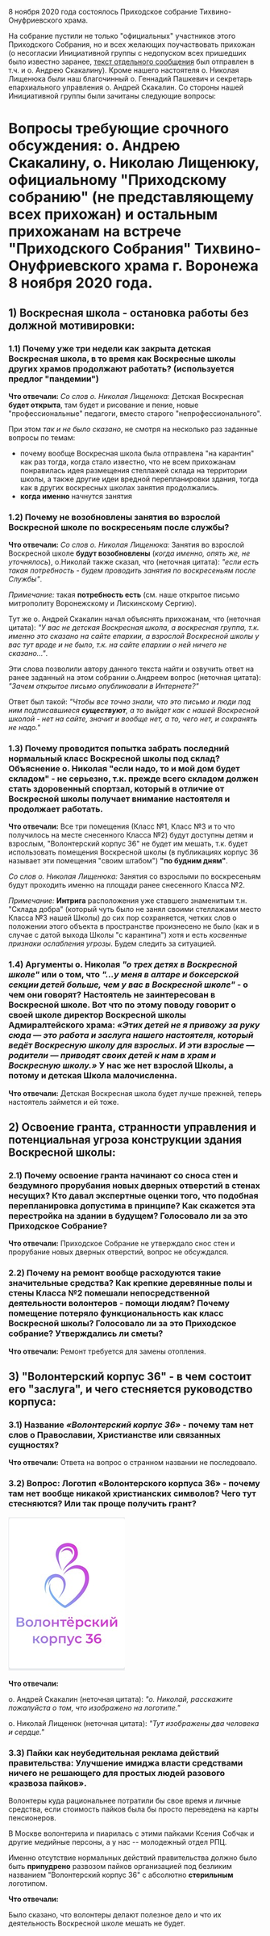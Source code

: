 8 ноября 2020 года состоялось Приходское собрание Тихвино-Онуфриевского храма.

На собрание пустили не только "официальных" участников этого Приходского Собрания, но и всех желающих поучаствовать прихожан (о несогласии Инициативной группы с недопуском всех пришедших было известно заранее,
 [текст отдельного сообщения](2020-11-08-sobranie-1-poz.md) был отправлен в т.ч. и о. Андрею Скакалину).
Кроме нашего настоятеля о. Николая Лищенюка были наш благочинный о. Геннадий Пашкевич  и секретарь епархиального управления о. Андрей Скакалин. 
Со стороны нашей Инициативной группы были зачитаны следующие вопросы:

# Вопросы требующие срочного обсуждения: о. Андрею Скакалину, о. Николаю Лищенюку, официальному "Приходскому собранию" (не представляющему всех прихожан) и остальным прихожанам  на встрече "Приходского Собрания" Тихвино-Онуфриевского храма г. Воронежа  8 ноября 2020 года.

## 1) Воскресная школа - остановка работы без должной мотивировки:

### 1.1) Почему уже три недели как **закрыта** детская Воскресная школа, в то время как Воскресные школы других храмов продолжают работать? (используется предлог "пандемии")

**Что отвечали:**
*Со слов о. Николая Лищенюка:* Детская Воскресная **будет открыта**, там будет и рисование и пение, 
новые "профессиональные" педагоги, вместо старого "непрофессионального".

При этом *так и не было сказано*, не смотря на несколько раз заданные вопросы по темам:

  * почему вообще Воскресная школа была  отправлена "на карантин" как раз тогда,
 когда стало известно, что не всем прихожанам понравилась идея размещения стеллажей склада на территории школы, 
а также другие идеи вредной перепланировки здания,
тогда как в других воскресных школах занятия продолжались.
  * **когда именно** начнутся занятия


### 1.2)  Почему **не возобновлены** занятия во взрослой Воскресной школе по воскресеньям после службы?

**Что отвечали:**
*Со слов о. Николая Лищенюка:* Занятия во взрослой Воскресной школе **будут возобновлены**
 (*когда именно, опять же, не уточнялось*), о.Николай также сказал, что (неточная цитата): 
*"если есть такая потребность - будем проводить занятия по воскресеньям после Службы"*.

*Примечание:* такая **потребность есть** (см. наше открытое письмо митрополиту Воронежскому и Лискинскому Сергию).

Тут же о. Андрей Скакалин начал объяснять прихожанам, что  (неточная цитата):
*"У вас не детская Воскресная школа, а воскресная группа,
 т.к. именно это сказано на сайте епархии, а взрослой Воскресной школы у вас тут вроде и не было,
т.к. на сайте епархии о ней ничего не сказано..."*.

Эти слова позволили автору данного текста найти и озвучить ответ на ранее заданный на этом собрании о.Андреем вопрос (неточная цитата):
 *"Зачем открытое письмо опубликовали в Интернете?"*

Ответ был такой: *"Чтобы все точно знали, что это письмо и люди под ним подписавшиеся **существуют**, а то выйдет как с нашей Воскресной школой - нет на сайте, значит и вообще нет, а то, чего нет, и сохранять не надо."*

### 1.3) Почему проводится попытка забрать последний нормальный класс Воскресной школы под склад? Объяснение о. Николая "если надо, то и мой дом будет складом" - не серьезно, т.к. прежде всего складом должен стать здоровенный спортзал, который в отличие от Воскресной школы получает внимание настоятеля и продолжает работать.

**Что отвечали:**
Все три помещения (Класс №1, Класс №3 и то что получилось на месте снесенного Класса №2) 
будут доступны детям и взрослым, "Волонтерский корпус 36" не будет им мешать, т.к. будет использовать
помещения Воскресной школы (в публикациях корпус 36 называет эти помещения "своим штабом") **"по будним дням"**.

*Со слов о. Николая Лищенюка:* 
Занятия со взрослыми по воскресеньям будут проходить именно на площади ранее снесенного Класса №2.

*Примечание:*
**Интрига** расположения уже ставшего знаменитым т.н. "Склада добра" 
(который чуть было не занял своими стеллажами место Класса №3 нашей Школы)
 до сих пор сохраняется, четких слов о положении этого объекта в пространстве произнесено не было 
(как и в случае с датой выхода Школы "с карантина")
 хотя и есть *косвенные признаки ослабления угрозы*. Будем следить за ситуацией.

### 1.4) Аргументы о. Николая  _"о трех детях в Воскресной школе"_  или о том, что _"...у меня в алтаре и боксерской секции детей больше, чем у вас в Воскресной школе"_ - о чем они говорят? Настоятель не заинтересован в Воскресной школе. Вот что по этому поводу говорит о своей школе директор Воскресной школы Адмиралтейского храма: _«Этих детей  не я привожу за руку сюда — это работа и заслуга нашего настоятеля, который ведёт Воскресную школу для взрослых. И эти взрослые — родители — приводят своих детей к нам в храм и Воскресную школу.»_ У нас же нет взрослой Школы, а потому и детская Школа малочисленна.

**Что отвечали:**
Детская Воскресная школа будет лучше прежней, теперь настоятель займется и ей тоже.

## 2) Освоение гранта, странности управления и потенциальная угроза конструкции здания Воскресной школы:

### 2.1) Почему освоение гранта начинают со сноса стен и бездумного прорубания новых дверных отверстий в стенах несущих? Кто давал экспертные оценки того, что подобная перепланировка допустима в принципе? Как скажется эта перестройка на здании в будущем? Голосовало ли за это Приходское Собрание?

**Что отвечали:**
Приходское Собрание не утверждало снос стен и прорубание новых дверных отверстий, вопрос не обсуждался.


### 2.2) Почему на ремонт вообще расходуются такие значительные средства? Как крепкие деревянные полы и стены Класса №2 помешали непосредственной деятельности волонтеров - помощи людям? Почему помещение потеряло функциональность как класс Воскресной школы? Голосовало ли за это Приходское собрание? Утверждались ли сметы?


**Что отвечали:** 
Ремонт требуется для замены отопления.  

## 3) "Волонтерский корпус 36" - в чем состоит его "заслуга", и чего стесняется руководство корпуса:

### 3.1) **Название** _«Волонтерский корпус 36»_ - почему там нет слов о Православии, Христианстве или связанных сущностях?

**Что отвечали:**
Ответа на вопрос о странном названии не последовало.

### 3.2) Вопрос: **Логотип**  «Волонтерского корпуса 36» - почему там нет вообще никакой христианских символов? Чего тут стесняются? Или так проще получить грант?

![Волонтерский корпус 36 Воронеж](images/logo_vo36.png)

**Что отвечали:**

о. Андрей Скакалин (неточная цитата): *"о. Николай, расскажите пожалуйста о том, что изображено на логотипе."*

о. Николай Лищенюк (неточная цитата): *"Тут изображены два человека и сердце."*


### 3.3) Пайки как **неубедительная реклама** действий правительства:  Улучшение имиджа власти средствами ничего не решающего для простых людей разового «развоза пайков».
  Волонтеры куда рациональнее потратили бы свое время и личные средства, если стоимость пайков была бы просто переведена на карты пенсионеров.  

В Москве волонтерила и пиарилась с этими пайками Ксения Собчак и другие медийные персоны, а у нас -- молодежный отдел РПЦ.

Именно отсутствие нормальных действий правительства должно было быть __припудрено__ развозом пайков организацией под безликим названием "Волонтерский корпус 36" с абсолютно **стерильным** логотипом.


**Что отвечали:**

Было сказано, что волонтеры делают полезное дело и что их деятельность Воскресной школе мешать не будет.
